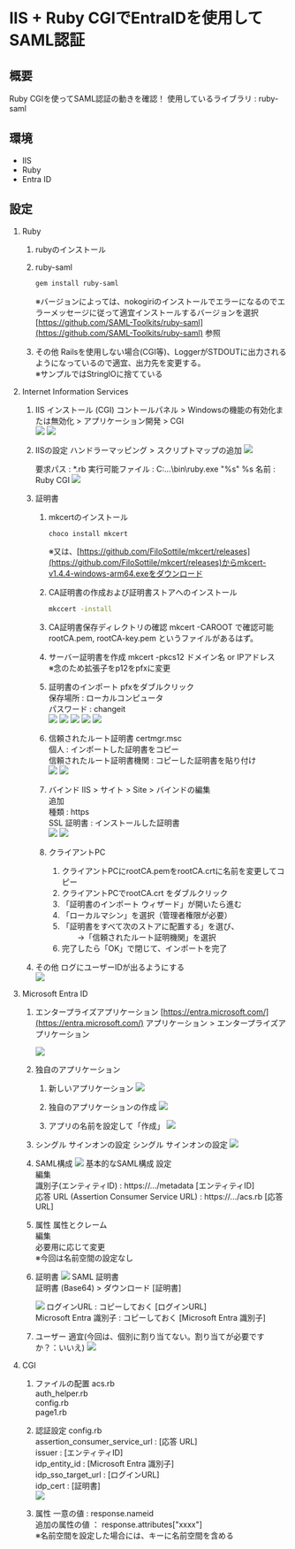 # IIS + Ruby CGIでEntraIDを使用してSAML認証

## 概要
Ruby CGIを使ってSAML認証の動きを確認！
使用しているライブラリ : ruby-saml

## 環境
* IIS
* Ruby
* Entra ID

## 設定
1. Ruby
	1. rubyのインストール

	2. ruby-saml

		``` bash
		gem install ruby-saml
		```

		※バージョンによっては、nokogiriのインストールでエラーになるのでエラーメッセージに従って適宜インストールするバージョンを選択  
		[https://github.com/SAML-Toolkits/ruby-saml](https://github.com/SAML-Toolkits/ruby-saml) 参照

	3. その他
		Railsを使用しない場合(CGI等)、LoggerがSTDOUTに出力されるようになっているので適宜、出力先を変更する。  
		※サンプルではStringIOに捨てている

2. Internet Information Services
	1. IIS インストール (CGI)
		コントールパネル > Windowsの機能の有効化または無効化 > アプリケーション開発 > CGI  
		![](./image/IIS01.png)
		![](./image/IIS02.png)

	2. IISの設定
		ハンドラーマッピング > スクリプトマップの追加
		![](./image/IIS03.png)

		要求パス : *.rb
		実行可能ファイル : C:\...\bin\ruby.exe "%s" %s
		名前 : Ruby CGI
		![](./image/IIS04.png)

	3. 証明書
		1. mkcertのインストール
			```bash
			choco install mkcert
			```
			※又は、[https://github.com/FiloSottile/mkcert/releases](https://github.com/FiloSottile/mkcert/releases)からmkcert-v1.4.4-windows-arm64.exeをダウンロード

		2. CA証明書の作成および証明書ストアへのインストール
			```bash
			mkccert -install
			```
		
		3. CA証明書保存ディレクトリの確認
			mkcert -CAROOT で確認可能  
			rootCA.pem, rootCA-key.pem というファイルがあるはず。
		
		4. サーバー証明書を作成
			mkcert -pkcs12 ドメイン名 or IPアドレス  
			※念のため拡張子をp12をpfxに変更
		
		5. 証明書のインポート
			pfxをダブルクリック  
			保存場所 : ローカルコンピュータ  
			パスワード : changeit  
			![](./image/IIS05.png)
			![](./image/IIS06.png)
			![](./image/IIS07.png)
			![](./image/IIS08.png)
			![](./image/IIS09.png)


		6. 信頼されたルート証明書
			certmgr.msc  
			個人 : インポートした証明書をコピー  
			信頼されたルート証明書機関 : コピーした証明書を貼り付け  
			![](./image/IIS10.png)
			![](./image/IIS11.png)

		7. バインド
			IIS > サイト > Site > バインドの編集  
			追加  
			種類 : https  
			SSL 証明書 : インストールした証明書  
			![](./image/IIS12.png)
			![](./image/IIS13.png)

		8. クライアントPC
			1. クライアントPCにrootCA.pemをrootCA.crtに名前を変更してコピー
			2. クライアントPCでrootCA.crt をダブルクリック
			3. 「証明書のインポート ウィザード」が開いたら進む
			4. 「ローカルマシン」を選択（管理者権限が必要）
			5. 「証明書をすべて次のストアに配置する」を選び、  
				　　→「信頼されたルート証明機関」を選択
			6. 完了したら「OK」で閉じて、インポートを完了

	4. その他
		ログにユーザーIDが出るようにする  
		![](./image/IIS14.png)

3. Microsoft Entra ID
	1. エンタープライズアプリケーション
		[https://entra.microsoft.com/](https://entra.microsoft.com/)
		アプリケーション > エンタープライズアプリケーション

		![](./image/entra01.png)

	2. 独自のアプリケーション
		1. 新しいアプリケーション
			![](./image/entra02.png)

		2. 独自のアプリケーションの作成
			![](./image/entra03.png)

		3. アプリの名前を設定して「作成」
			![](./image/entra04.png)

	3. シングル サインオンの設定
		シングル サインオンの設定
		![](./image/entra05.png)

	4. SAML構成
		![](./image/entra06.png)
		基本的なSAML構成 設定  
		編集  
		識別子(エンティティID) : https://.../metadata [エンティティID]  
		応答 URL (Assertion Consumer Service URL) : https://.../acs.rb [応答 URL]  

	5. 属性
		属性とクレーム  
		編集  
		必要用に応じて変更  
			※今回は名前空間の設定なし  

	6. 証明書
		![](./image/entra07.png)
		SAML 証明書  
		証明書 (Base64) > ダウンロード [証明書]  

		![](./image/entra08.png)
		ログインURL : コピーしておく [ログインURL]  
		Microsoft Entra 識別子 : コピーしておく [Microsoft Entra 識別子]  

	7. ユーザー
		適宜(今回は、個別に割り当てない。割り当てが必要ですか？：いいえ)
		![](./image/entra09.png)

4. CGI
	1. ファイルの配置
		acs.rb  
		auth_helper.rb  
		config.rb  
		page1.rb  

	2. 認証設定
		config.rb  
		assertion_consumer_service_url : [応答 URL]  
		issuer : [エンティティID]  
		idp_entity_id : [Microsoft Entra 識別子]  
		idp_sso_target_url : [ログインURL]  
		idp_cert : [証明書]  
		![](./image/ruby01.png)

	3. 属性
		一意の値 : response.nameid  
		追加の属性の値 ： response.attributes["xxxx"]  
			※名前空間を設定した場合には、キーに名前空間を含める